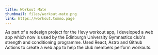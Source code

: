 ```yaml
---
title: Workout Mate
thumbnail: files/workout-mate.png
link: https://workout.tommo.page
---
```


As part of a redesign project for the Hevy workout app, I developed a web app which now is used by the Edinburgh University Gymnastics club's strength and conditioning programme. Used React, Astro and Github Actions to create a web app to help the club members perform workouts. 